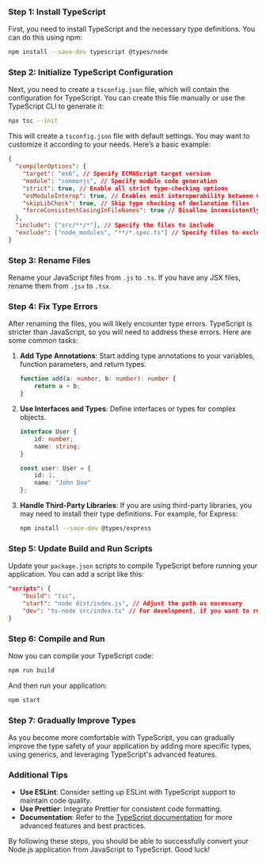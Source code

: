 ### Step 1: Install TypeScript

First, you need to install TypeScript and the necessary type definitions. You can do this using npm:

```bash
npm install --save-dev typescript @types/node
```

### Step 2: Initialize TypeScript Configuration

Next, you need to create a `tsconfig.json` file, which will contain the configuration for TypeScript. You can create this file manually or use the TypeScript CLI to generate it:

```bash
npx tsc --init
```

This will create a `tsconfig.json` file with default settings. You may want to customize it according to your needs. Here’s a basic example:

```json
{
  "compilerOptions": {
    "target": "es6", // Specify ECMAScript target version
    "module": "commonjs", // Specify module code generation
    "strict": true, // Enable all strict type-checking options
    "esModuleInterop": true, // Enables emit interoperability between CommonJS and ES Modules
    "skipLibCheck": true, // Skip type checking of declaration files
    "forceConsistentCasingInFileNames": true // Disallow inconsistently-cased references to the same file
  },
  "include": ["src/**/*"], // Specify the files to include
  "exclude": ["node_modules", "**/*.spec.ts"] // Specify files to exclude
}
```

### Step 3: Rename Files

Rename your JavaScript files from `.js` to `.ts`. If you have any JSX files, rename them from `.jsx` to `.tsx`.

### Step 4: Fix Type Errors

After renaming the files, you will likely encounter type errors. TypeScript is stricter than JavaScript, so you will need to address these errors. Here are some common tasks:

1. **Add Type Annotations**: Start adding type annotations to your variables, function parameters, and return types.

   ```typescript
   function add(a: number, b: number): number {
       return a + b;
   }
   ```

2. **Use Interfaces and Types**: Define interfaces or types for complex objects.

   ```typescript
   interface User {
       id: number;
       name: string;
   }

   const user: User = {
       id: 1,
       name: "John Doe"
   };
   ```

3. **Handle Third-Party Libraries**: If you are using third-party libraries, you may need to install their type definitions. For example, for Express:

   ```bash
   npm install --save-dev @types/express
   ```

### Step 5: Update Build and Run Scripts

Update your `package.json` scripts to compile TypeScript before running your application. You can add a script like this:

```json
"scripts": {
    "build": "tsc",
    "start": "node dist/index.js", // Adjust the path as necessary
    "dev": "ts-node src/index.ts" // For development, if you want to run TypeScript directly
}
```

### Step 6: Compile and Run

Now you can compile your TypeScript code:

```bash
npm run build
```

And then run your application:

```bash
npm start
```

### Step 7: Gradually Improve Types

As you become more comfortable with TypeScript, you can gradually improve the type safety of your application by adding more specific types, using generics, and leveraging TypeScript's advanced features.

### Additional Tips

- **Use ESLint**: Consider setting up ESLint with TypeScript support to maintain code quality.
- **Use Prettier**: Integrate Prettier for consistent code formatting.
- **Documentation**: Refer to the [TypeScript documentation](https://www.typescriptlang.org/docs/) for more advanced features and best practices.

By following these steps, you should be able to successfully convert your Node.js application from JavaScript to TypeScript. Good luck!